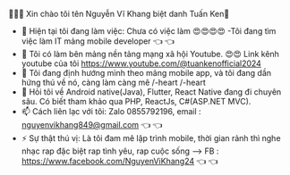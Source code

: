 👋👋👋 Xin chào  tôi tên Nguyễn Vĩ Khang biệt danh Tuấn Ken👋

- 🔭 Hiện tại tôi đang làm việc: Chưa có việc làm 😍😍😍😍
-Tôi đang tìm việc làm IT mảng mobile developer 👈 👈 
- 👯 Tôi có làm bên mảng nền tảng mạng xã hội Youtube. 😍😍 Link kênh youtube của tôi https://www.youtube.com/@tuankenofficial2024
- 🤔 Tôi đang định hướng mình theo mảng mobile app, và tôi đang dần hứng thú về nó, càng làm càng mê /-heart /-heart 
- 💬 Hỏi tôi về Android native(Java), Flutter, React Native đang đi chuyên sâu. Có biết tham khảo qua PHP, ReactJs, C#(ASP.NET MVC). 
- 📫 Cách liên lạc với tôi: Zalo 0855792196, email : nguyenvikhang849@gmail.com 👈 👈 
- ⚡ Sự thật thú vị: Là tôi đam mê lập trình mobile, thời gian rảnh thì nghe nhạc rap đặc biệt rap tình yêu, rap cuộc sống
--> FB : https://www.facebook.com/NguyenViKhang24 👈 👈 
